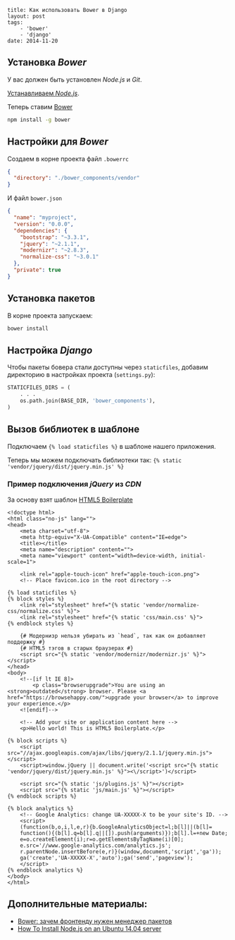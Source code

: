 ```
title: Как использовать Bower в Django
layout: post
tags:
    - 'bower'
    - 'django'
date: 2014-11-20
```

## Установка *Bower*
У вас должен быть установлен *Node.js* и *Git*.

[Устанавливаем *Node.js*](/posts/ubuntu-for-web-dev/#anchor-nodejs).

Теперь ставим [Bower](https://bower.io/)

```bash
npm install -g bower
```

## Настройки для *Bower*
Создаем в корне проекта файл `.bowerrc`

```json
{
  "directory": "./bower_components/vendor"
}
```

И файл `bower.json`

```json
{
  "name": "myproject",
  "version": "0.0.0",
  "dependencies": {
    "bootstrap": "~3.3.1",
    "jquery": "~2.1.1",
    "modernizr": "~2.8.3",
    "normalize-css": "~3.0.1"
  },
  "private": true
}
```

## Установка пакетов
В корне проекта запускаем:

```bash
bower install
```

## Настройка *Django*
Чтобы пакеты бовера стали доступны через `staticfiles`, добавим директорию в настройках проекта (`settings.py`):

```python
STATICFILES_DIRS = (
    . . .
    os.path.join(BASE_DIR, 'bower_components'),
)
```

## Вызов библиотек в шаблоне
Подключаем `{% load staticfiles %}` в шаблоне нашего приложения.

Теперь мы можем подключать библиотеки так: `{% static 'vendor/jquery/dist/jquery.min.js' %}`

### Пример подключения *jQuery* из *CDN*
За основу взят шаблон [HTML5 Boilerplate](https://github.com/h5bp/html5-boilerplate/blob/master/dist/index.html)

```django
<!doctype html>
<html class="no-js" lang="">
<head>
    <meta charset="utf-8">
    <meta http-equiv="X-UA-Compatible" content="IE=edge">
    <title></title>
    <meta name="description" content="">
    <meta name="viewport" content="width=device-width, initial-scale=1">

    <link rel="apple-touch-icon" href="apple-touch-icon.png">
    <!-- Place favicon.ico in the root directory -->

{% load staticfiles %}
{% block styles %}
    <link rel="stylesheet" href="{% static 'vendor/normalize-css/normalize.css' %}">
    <link rel="stylesheet" href="{% static 'css/main.css' %}">
{% endblock styles %}

    {# Модернизр нельзя убирать из `head`, так как он добавляет поддержку #}
    {# HTML5 тэгов в старых браузерах #}
    <script src="{% static 'vendor/modernizr/modernizr.js' %}"></script>
</head>
<body>
    <!--[if lt IE 8]>
        <p class="browserupgrade">You are using an <strong>outdated</strong> browser. Please <a href="https://browsehappy.com/">upgrade your browser</a> to improve your experience.</p>
    <![endif]-->

    <!-- Add your site or application content here -->
    <p>Hello world! This is HTML5 Boilerplate.</p>

{% block scripts %}
    <script src="//ajax.googleapis.com/ajax/libs/jquery/2.1.1/jquery.min.js"></script>
    <script>window.jQuery || document.write('<script src="{% static 'vendor/jquery/dist/jquery.min.js' %}"><\/script>')</script>

    <script src="{% static 'js/plugins.js' %}"></script>
    <script src="{% static 'js/main.js' %}"></script>
{% endblock scripts %}

{% block analytics %}
    <!-- Google Analytics: change UA-XXXXX-X to be your site's ID. -->
    <script>
    (function(b,o,i,l,e,r){b.GoogleAnalyticsObject=l;b[l]||(b[l]=
    function(){(b[l].q=b[l].q||[]).push(arguments)});b[l].l=+new Date;
    e=o.createElement(i);r=o.getElementsByTagName(i)[0];
    e.src='//www.google-analytics.com/analytics.js';
    r.parentNode.insertBefore(e,r)}(window,document,'script','ga'));
    ga('create','UA-XXXXX-X','auto');ga('send','pageview');
    </script>
{% endblock analytics %}
</body>
</html>
```

## Дополнительные материалы:
- [Bower: зачем фронтенду нужен менеджер пакетов](http://nano.sapegin.ru/all/bower)
- [How To Install Node.js on an Ubuntu 14.04 server](https://www.digitalocean.com/community/tutorials/how-to-install-node-js-on-an-ubuntu-14-04-server)
